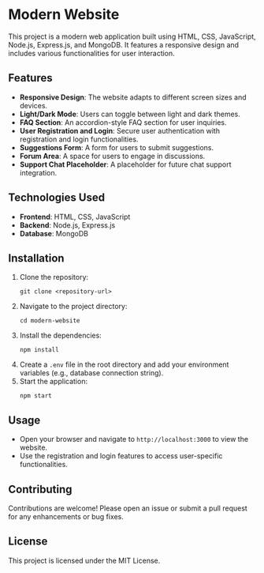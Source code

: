 # Modern Website

This project is a modern web application built using HTML, CSS, JavaScript, Node.js, Express.js, and MongoDB. It features a responsive design and includes various functionalities for user interaction.

## Features

- **Responsive Design**: The website adapts to different screen sizes and devices.
- **Light/Dark Mode**: Users can toggle between light and dark themes.
- **FAQ Section**: An accordion-style FAQ section for user inquiries.
- **User Registration and Login**: Secure user authentication with registration and login functionalities.
- **Suggestions Form**: A form for users to submit suggestions.
- **Forum Area**: A space for users to engage in discussions.
- **Support Chat Placeholder**: A placeholder for future chat support integration.

## Technologies Used

- **Frontend**: HTML, CSS, JavaScript
- **Backend**: Node.js, Express.js
- **Database**: MongoDB

## Installation

1. Clone the repository:
   ```
   git clone <repository-url>
   ```
2. Navigate to the project directory:
   ```
   cd modern-website
   ```
3. Install the dependencies:
   ```
   npm install
   ```
4. Create a `.env` file in the root directory and add your environment variables (e.g., database connection string).
5. Start the application:
   ```
   npm start
   ```

## Usage

- Open your browser and navigate to `http://localhost:3000` to view the website.
- Use the registration and login features to access user-specific functionalities.

## Contributing

Contributions are welcome! Please open an issue or submit a pull request for any enhancements or bug fixes.

## License

This project is licensed under the MIT License.
